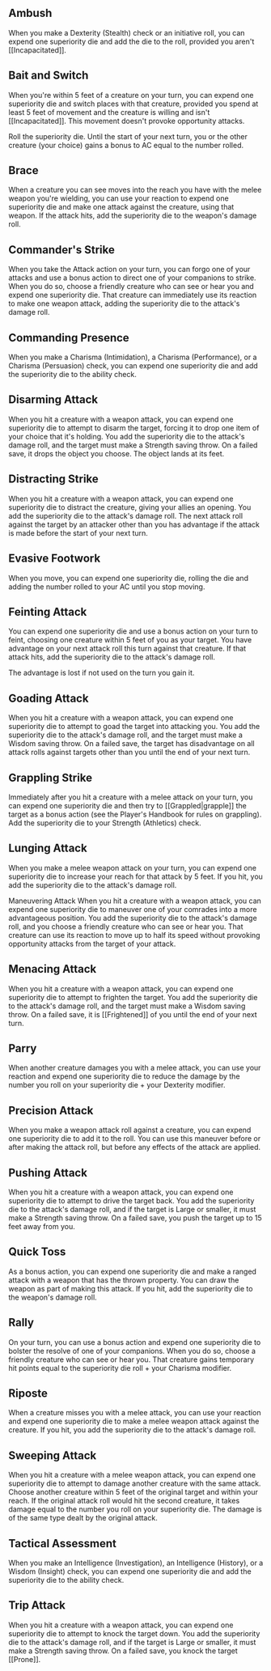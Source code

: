 ## Ambush
When you make a Dexterity (Stealth) check or an initiative roll, you can expend one superiority die and add the die to the roll, provided you aren't [[Incapacitated]].

## Bait and Switch
When you're within 5 feet of a creature on your turn, you can expend one superiority die and switch places with that creature, provided you spend at least 5 feet of movement and the creature is willing and isn't [[Incapacitated]]. This movement doesn't provoke opportunity attacks.

Roll the superiority die. Until the start of your next turn, you or the other creature (your choice) gains a bonus to AC equal to the number rolled.

## Brace
When a creature you can see moves into the reach you have with the melee weapon you're wielding, you can use your reaction to expend one superiority die and make one attack against the creature, using that weapon. If the attack hits, add the superiority die to the weapon's damage roll.

## Commander's Strike
When you take the Attack action on your turn, you can forgo one of your attacks and use a bonus action to direct one of your companions to strike. When you do so, choose a friendly creature who can see or hear you and expend one superiority die. That creature can immediately use its reaction to make one weapon attack, adding the superiority die to the attack's damage roll.

## Commanding Presence
When you make a Charisma (Intimidation), a Charisma (Performance), or a Charisma (Persuasion) check, you can expend one superiority die and add the superiority die to the ability check.

## Disarming Attack
When you hit a creature with a weapon attack, you can expend one superiority die to attempt to disarm the target, forcing it to drop one item of your choice that it's holding. You add the superiority die to the attack's damage roll, and the target must make a Strength saving throw. On a failed save, it drops the object you choose. The object lands at its feet.

## Distracting Strike
When you hit a creature with a weapon attack, you can expend one superiority die to distract the creature, giving your allies an opening. You add the superiority die to the attack's damage roll. The next attack roll against the target by an attacker other than you has advantage if the attack is made before the start of your next turn.

## Evasive Footwork
When you move, you can expend one superiority die, rolling the die and adding the number rolled to your AC until you stop moving.

## Feinting Attack
You can expend one superiority die and use a bonus action on your turn to feint, choosing one creature within 5 feet of you as your target. You have advantage on your next attack roll this turn against that creature. If that attack hits, add the superiority die to the attack's damage roll.

The advantage is lost if not used on the turn you gain it.

## Goading Attack
When you hit a creature with a weapon attack, you can expend one superiority die to attempt to goad the target into attacking you. You add the superiority die to the attack's damage roll, and the target must make a Wisdom saving throw. On a failed save, the target has disadvantage on all attack rolls against targets other than you until the end of your next turn.

## Grappling Strike
Immediately after you hit a creature with a melee attack on your turn, you can expend one superiority die and then try to [[Grappled|grapple]] the target as a bonus action (see the Player's Handbook for rules on grappling). Add the superiority die to your Strength (Athletics) check.

## Lunging Attack
When you make a melee weapon attack on your turn, you can expend one superiority die to increase your reach for that attack by 5 feet. If you hit, you add the superiority die to the attack's damage roll.

Maneuvering Attack
When you hit a creature with a weapon attack, you can expend one superiority die to maneuver one of your comrades into a more advantageous position. You add the superiority die to the attack's damage roll, and you choose a friendly creature who can see or hear you. That creature can use its reaction to move up to half its speed without provoking opportunity attacks from the target of your attack.

## Menacing Attack
When you hit a creature with a weapon attack, you can expend one superiority die to attempt to frighten the target. You add the superiority die to the attack's damage roll, and the target must make a Wisdom saving throw. On a failed save, it is [[Frightened]] of you until the end of your next turn.

## Parry
When another creature damages you with a melee attack, you can use your reaction and expend one superiority die to reduce the damage by the number you roll on your superiority die + your Dexterity modifier.

## Precision Attack
When you make a weapon attack roll against a creature, you can expend one superiority die to add it to the roll. You can use this maneuver before or after making the attack roll, but before any effects of the attack are applied.

## Pushing Attack
When you hit a creature with a weapon attack, you can expend one superiority die to attempt to drive the target back. You add the superiority die to the attack's damage roll, and if the target is Large or smaller, it must make a Strength saving throw. On a failed save, you push the target up to 15 feet away from you.

## Quick Toss
As a bonus action, you can expend one superiority die and make a ranged attack with a weapon that has the thrown property. You can draw the weapon as part of making this attack. If you hit, add the superiority die to the weapon's damage roll.

## Rally
On your turn, you can use a bonus action and expend one superiority die to bolster the resolve of one of your companions. When you do so, choose a friendly creature who can see or hear you. That creature gains temporary hit points equal to the superiority die roll + your Charisma modifier.

## Riposte
When a creature misses you with a melee attack, you can use your reaction and expend one superiority die to make a melee weapon attack against the creature. If you hit, you add the superiority die to the attack's damage roll.

## Sweeping Attack
When you hit a creature with a melee weapon attack, you can expend one superiority die to attempt to damage another creature with the same attack. Choose another creature within 5 feet of the original target and within your reach. If the original attack roll would hit the second creature, it takes damage equal to the number you roll on your superiority die. The damage is of the same type dealt by the original attack.

## Tactical Assessment
When you make an Intelligence (Investigation), an Intelligence (History), or a Wisdom (Insight) check, you can expend one superiority die and add the superiority die to the ability check.

## Trip Attack
When you hit a creature with a weapon attack, you can expend one superiority die to attempt to knock the target down. You add the superiority die to the attack's damage roll, and if the target is Large or smaller, it must make a Strength saving throw. On a failed save, you knock the target [[Prone]].